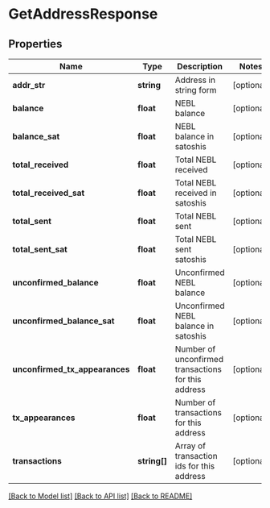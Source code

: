 # GetAddressResponse

## Properties
Name | Type | Description | Notes
------------ | ------------- | ------------- | -------------
**addr_str** | **string** | Address in string form | [optional] 
**balance** | **float** | NEBL balance | [optional] 
**balance_sat** | **float** | NEBL balance in satoshis | [optional] 
**total_received** | **float** | Total NEBL received | [optional] 
**total_received_sat** | **float** | Total NEBL received in satoshis | [optional] 
**total_sent** | **float** | Total NEBL sent | [optional] 
**total_sent_sat** | **float** | Total NEBL sent satoshis | [optional] 
**unconfirmed_balance** | **float** | Unconfirmed NEBL balance | [optional] 
**unconfirmed_balance_sat** | **float** | Unconfirmed NEBL balance in satoshis | [optional] 
**unconfirmed_tx_appearances** | **float** | Number of unconfirmed transactions for this address | [optional] 
**tx_appearances** | **float** | Number of transactions for this address | [optional] 
**transactions** | **string[]** | Array of transaction ids for this address | [optional] 

[[Back to Model list]](../README.md#documentation-for-models) [[Back to API list]](../README.md#documentation-for-api-endpoints) [[Back to README]](../README.md)


